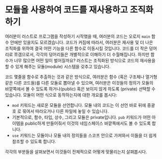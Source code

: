 # 모듈을 사용하여 코드를 재사용하고 조직화하기

여러분이 러스트로 프로그램을 작성하기 시작했을 때, 여러분의 코드는 오로지 `main` 함수
안에만 있을지도 모르겠습니다. 코드가 커짐에 따라서, 여러분은 재사용 및 더 나은 조직화를
위하여 결국 어떤 기능을 다른 함수로 이동시킬 것입니다. 코드를 더 작은 덩어리로 쪼갬으로서,
각각의 덩어리들은 개별적으로 이해하기 더 수월해집니다. 하지만 함수가 너무 많으면 어떤
일이 벌어질까요? 러스트는 조직화된 방식으로 코드의 재사용을 할 수 있게 해주는 모듈(module)
시스템을 갖추고 있습니다.

코드 몇줄을 함수로 추출하는 것과 같은 방식으로, 여러분은 함수 (혹은 구조체나 열거형
같은 다른 코드들)를 다른 모듈로 뽑아낼 수 있으며, 여러분은 이것들의 정의가 모듈의
바깥쪽에서 볼 수 있도록 하거나(public) 혹은 보이지 않게 하도록 (private) 선택할
수 있습니다. 모듈이 어떤 식으로 동작하는지에 대한 개요를 봅시다:

* `mod` 키워드는 새로운 모듈을 선언합니다. 모듈 내의 코드는 이 선언 바로 뒤에
  중괄호 로 묶여서 따라오거나 다른 파일에 놓일 수 있습니다.
* 기본적으로, 함수, 타입, 상수, 그리고 모듈은 private입니다. `pub` 키워드가
  어떤 아이템을 public하게 만들어줘서 이것의 네임스페이스 바깥쪽에서도 볼 수
  있도록 합니다.
* `use` 키워드는 모듈이나 모듈 내의 정의들을 스코프 안으로 가져와서 이들을
  더 쉽게 참조할 수 있도록 합니다. 

각각의 부분들을 살펴보면서 이것들이 전체적으로 어떻게 맞물리는지 살펴봅시다.